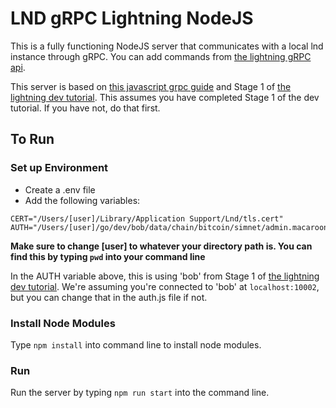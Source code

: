 # LND gRPC Lightning NodeJS
This is a fully functioning NodeJS server that communicates with a local lnd instance through gRPC.  You can add commands from [the lightning gRPC api](https://api.lightning.community/#lnd-grpc-api-reference).

This server is based on [this javascript grpc guide](https://dev.lightning.community/guides/javascript-grpc/) and Stage 1 of [the lightning dev tutorial]( https://dev.lightning.community/tutorial/01-lncli/index.html). This assumes you have completed Stage 1 of the dev tutorial.  If you have not, do that first.

## To Run
### Set up Environment
* Create a .env file
* Add the following variables:
```
CERT="/Users/[user]/Library/Application Support/Lnd/tls.cert"
AUTH="/Users/[user]/go/dev/bob/data/chain/bitcoin/simnet/admin.macaroon"
```
**Make sure to change [user] to whatever your directory path is.  You can find this by typing `pwd` into your command line**

In the AUTH variable above, this is using 'bob' from Stage 1 of [the lightning dev tutorial](https://dev.lightning.community/tutorial/01-lncli/index.html).  We're assuming you're connected to 'bob' at `localhost:10002`, but you can change that in the auth.js file if not.

### Install Node Modules
Type `npm install` into command line to install node modules.

### Run
Run the server by typing `npm run start` into the command line.
